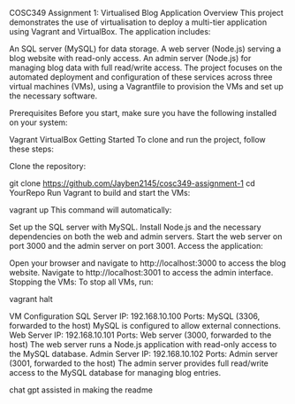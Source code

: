 COSC349 Assignment 1: Virtualised Blog Application
Overview
This project demonstrates the use of virtualisation to deploy a multi-tier application using Vagrant and VirtualBox. The application includes:

An SQL server (MySQL) for data storage.
A web server (Node.js) serving a blog website with read-only access.
An admin server (Node.js) for managing blog data with full read/write access.
The project focuses on the automated deployment and configuration of these services across three virtual machines (VMs), using a Vagrantfile to provision the VMs and set up the necessary software.

Prerequisites
Before you start, make sure you have the following installed on your system:

Vagrant
VirtualBox
Getting Started
To clone and run the project, follow these steps:

Clone the repository:

git clone https://github.com/Jayben2145/cosc349-assignment-1
cd YourRepo
Run Vagrant to build and start the VMs:

vagrant up
This command will automatically:

Set up the SQL server with MySQL.
Install Node.js and the necessary dependencies on both the web and admin servers.
Start the web server on port 3000 and the admin server on port 3001.
Access the application:

Open your browser and navigate to http://localhost:3000 to access the blog website.
Navigate to http://localhost:3001 to access the admin interface.
Stopping the VMs: To stop all VMs, run:

vagrant halt

VM Configuration
SQL Server
IP: 192.168.10.100
Ports: MySQL (3306, forwarded to the host)
MySQL is configured to allow external connections.
Web Server
IP: 192.168.10.101
Ports: Web server (3000, forwarded to the host)
The web server runs a Node.js application with read-only access to the MySQL database.
Admin Server
IP: 192.168.10.102
Ports: Admin server (3001, forwarded to the host)
The admin server provides full read/write access to the MySQL database for managing blog entries.

chat gpt assisted in making the readme 
